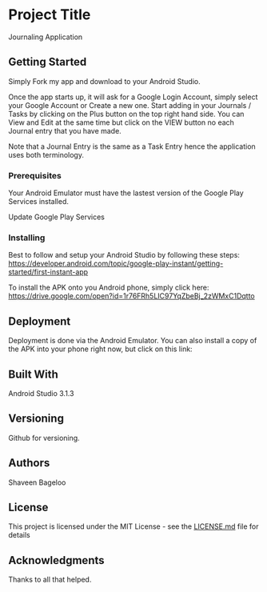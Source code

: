 # Project Title

Journaling Application

## Getting Started

Simply Fork my app and download to your Android Studio.

Once the app starts up, it will ask for a Google Login Account, simply select your Google Account or Create a new one.
Start adding in your Journals / Tasks by clicking on the Plus button on the top right hand side.
You can View and Edit at the same time but click on the VIEW button no each Journal entry that you have made.

Note that a Journal Entry is the same as a Task Entry hence the application uses both terminology.

### Prerequisites

Your Android Emulator must have the lastest version of the Google Play Services installed.

Update Google Play Services

### Installing

Best to follow and setup your Android Studio by following these steps:
https://developer.android.com/topic/google-play-instant/getting-started/first-instant-app

To install the APK onto you Android phone, simply click here:
https://drive.google.com/open?id=1r76FRh5LIC97YqZbeBj_2zWMxC1Dqtto



## Deployment

Deployment is done via the Android Emulator.  You can also install a copy of the APK into your phone right now, but click on this link:


## Built With

Android Studio 3.1.3


## Versioning

Github for versioning.

## Authors
Shaveen Bageloo

## License

This project is licensed under the MIT License - see the [LICENSE.md](LICENSE.md) file for details

## Acknowledgments

Thanks to all that helped.
